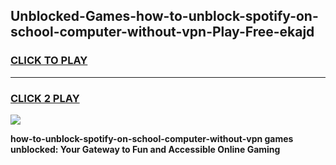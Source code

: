 
## Unblocked-Games-how-to-unblock-spotify-on-school-computer-without-vpn-Play-Free-ekajd
<h3>
<a href="https://premium76.site?title=how-to-unblock-spotify-on-school-computer-without-vpn&ref=18A1">CLICK TO PLAY</a></h3>
<hr>

<h3>
<a href="https://premium76.site?title=how-to-unblock-spotify-on-school-computer-without-vpn&ref=18A1">CLICK 2 PLAY</a>
  
</h3>

<a href="https://premium76.site?title=how-to-unblock-spotify-on-school-computer-without-vpn&ref=18A1"><img src="https://clearcache.store/games.png"></a>


**how-to-unblock-spotify-on-school-computer-without-vpn games unblocked: Your Gateway to Fun and Accessible Online Gaming**
